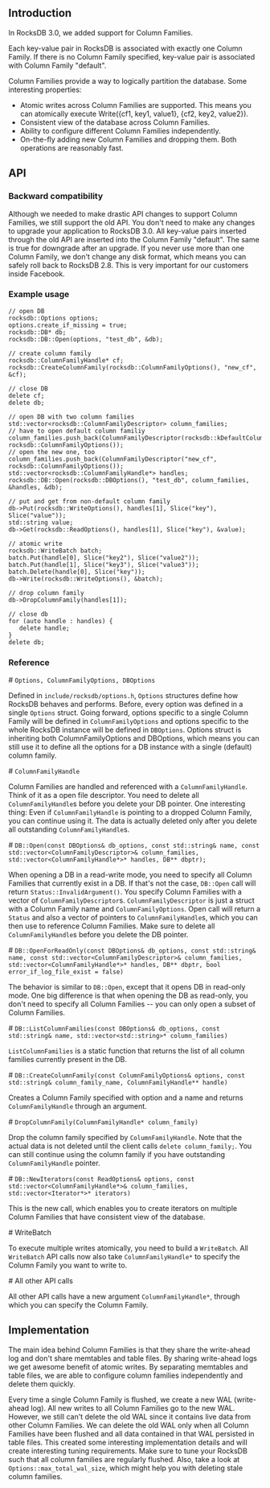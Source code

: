 ## Introduction

In RocksDB 3.0, we added support for Column Families.

Each key-value pair in RocksDB is associated with exactly one Column Family. If there is no Column Family specified, key-value pair is associated with Column Family "default".

Column Families provide a way to logically partition the database. Some interesting properties:
* Atomic writes across Column Families are supported. This means you can atomically execute Write({cf1, key1, value1}, {cf2, key2, value2}).
* Consistent view of the database across Column Families.
* Ability to configure different Column Families independently.
* On-the-fly adding new Column Families and dropping them. Both operations are reasonably fast.

## API

### Backward compatibility
Although we needed to make drastic API changes to support Column Families, we still support the old API. You don't need to make any changes to upgrade your application to RocksDB 3.0. All key-value pairs inserted through the old API are inserted into the Column Family "default". The same is true for downgrade after an upgrade. If you never use more than one Column Family, we don't change any disk format, which means you can safely roll back to RocksDB 2.8. This is very important for our customers inside Facebook.

### Example usage
 
    // open DB
    rocksdb::Options options;
    options.create_if_missing = true;
    rocksdb::DB* db;
    rocksdb::DB::Open(options, "test_db", &db);
    
    // create column family
    rocksdb::ColumnFamilyHandle* cf;
    rocksdb::CreateColumnFamily(rocksdb::ColumnFamilyOptions(), "new_cf", &cf);

    // close DB
    delete cf;
    delete db;

    // open DB with two column families
    std::vector<rocksdb::ColumnFamilyDescriptor> column_families;
    // have to open default column familiy
    column_families.push_back(ColumnFamilyDescriptor(rocksdb::kDefaultColumnFamilyName, rocksdb::ColumnFamilyOptions());
    // open the new one, too
    column_families.push_back(ColumnFamilyDescriptor("new_cf", rocksdb::ColumnFamilyOptions());
    std::vector<rocksdb::ColumnFamilyHandle*> handles;
    rocksdb::DB::Open(rocksdb::DBOptions(), "test_db", column_families, &handles, &db);

    // put and get from non-default column family
    db->Put(rocksdb::WriteOptions(), handles[1], Slice("key"), Slice("value")); 
    std::string value;
    db->Get(rocksdb::ReadOptions(), handles[1], Slice("key"), &value);

    // atomic write
    rocksdb::WriteBatch batch;
    batch.Put(handle[0], Slice("key2"), Slice("value2"));
    batch.Put(handle[1], Slice("key3"), Slice("value3"));
    batch.Delete(handle[0], Slice("key"));
    db->Write(rocksdb::WriteOptions(), &batch);

    // drop column family
    db->DropColumnFamily(handles[1]);

    // close db
    for (auto handle : handles) {
       delete handle;
    }
    delete db;

### Reference

\# `Options, ColumnFamilyOptions, DBOptions`

Defined in `include/rocksdb/options.h`, `Options` structures define how RocksDB behaves and performs. Before, every option was defined in a single `Options` struct. Going forward, options specific to a single Column Family will be defined in `ColumnFamilyOptions` and options specific to the whole RocksDB instance will be defined in `DBOptions`. Options struct is inheriting both ColumnFamilyOptions and DBOptions, which means you can still use it to define all the options for a DB instance with a single (default) column family.

\# `ColumnFamilyHandle`

Column Families are handled and referenced with a `ColumnFamilyHandle`. Think of it as a open file descriptor. You need to delete all `ColumnFamilyHandle`s before you delete your DB pointer. One interesting thing: Even if `ColumnFamilyHandle` is pointing to a dropped Column Family, you can continue using it. The data is actually deleted only after you delete all outstanding `ColumnFamilyHandle`s.

\# `DB::Open(const DBOptions& db_options, const std::string& name, const std::vector<ColumnFamilyDescriptor>& column_families, std::vector<ColumnFamilyHandle*>* handles, DB** dbptr);`

When opening a DB in a read-write mode, you need to specify all Column Families that currently exist in a DB. If that's not the case, `DB::Open` call will return `Status::InvalidArgument()`.  You specify Column Families with a vector of `ColumnFamilyDescriptor`s. `ColumnFamilyDescriptor` is just a struct with a Column Family name and `ColumnFamilyOptions`. Open call will return a `Status` and also a vector of pointers to `ColumnFamilyHandle`s, which you can then use to reference Column Families. Make sure to delete all `ColumnFamilyHandle`s before you delete the DB pointer.

\# `DB::OpenForReadOnly(const DBOptions& db_options, const std::string& name, const std::vector<ColumnFamilyDescriptor>& column_families, std::vector<ColumnFamilyHandle*>* handles, DB** dbptr, bool error_if_log_file_exist = false)`

The behavior is similar to `DB::Open`, except that it opens DB in read-only mode. One big difference is that when opening the DB as read-only, you don't need to specify all Column Families -- you can only open a subset of Column Families.

\# `DB::ListColumnFamilies(const DBOptions& db_options, const std::string& name, std::vector<std::string>* column_families)`

`ListColumnFamilies` is a static function that returns the list of all column families currently present in the DB.

\# `DB::CreateColumnFamily(const ColumnFamilyOptions& options, const std::string& column_family_name, ColumnFamilyHandle** handle)`

Creates a Column Family specified with option and a name and returns `ColumnFamilyHandle` through an argument.

\# `DropColumnFamily(ColumnFamilyHandle* column_family)`

Drop the column family specified by `ColumnFamilyHandle`. Note that the actual data is not deleted until the client calls `delete column_family;`. You can still continue using the column family if you have outstanding `ColumnFamilyHandle` pointer.

\# `DB::NewIterators(const ReadOptions& options, const std::vector<ColumnFamilyHandle*>& column_families, std::vector<Iterator*>* iterators)`

This is the new call, which enables you to create iterators on multiple Column Families that have consistent view of the database.

\# WriteBatch

To execute multiple writes atomically, you need to build a `WriteBatch`. All `WriteBatch` API calls now also take `ColumnFamilyHandle*` to specify the Column Family you want to write to.

\# All other API calls

All other API calls have a new argument `ColumnFamilyHandle*`, through which you can specify the Column Family.

## Implementation

The main idea behind Column Families is that they share the write-ahead log and don't share memtables and table files. By sharing write-ahead logs we get awesome benefit of atomic writes. By separating memtables and table files, we are able to configure column families independently and delete them quickly.

Every time a single Column Family is flushed, we create a new WAL (write-ahead log). All new writes to all Column Families go to the new WAL. However, we still can't delete the old WAL since it contains live data from other Column Families. We can delete the old WAL only when all Column Families have been flushed and all data contained in that WAL persisted in table files. This created some interesting implementation details and will create interesting tuning requirements. Make sure to tune your RocksDB such that all column families are regularly flushed. Also, take a look at `Options::max_total_wal_size`, which might help you with deleting stale column families.